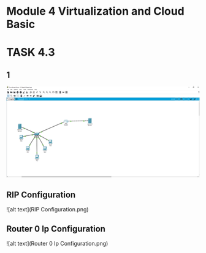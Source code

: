 # Module 4 Virtualization and Cloud Basic
# TASK 4.3

## 1
![alt text](1.png)
## RIP Configuration
![alt text](RIP Configuration.png)
## Router 0 Ip Configuration
![alt text](Router 0 Ip Configuration.png)

